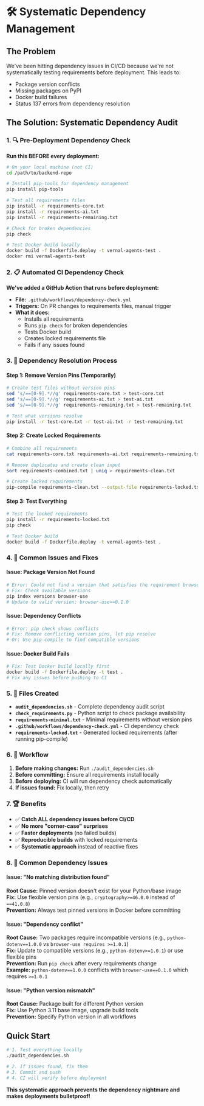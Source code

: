 # 🛠️ Systematic Dependency Management

## The Problem
We've been hitting dependency issues in CI/CD because we're not systematically testing requirements before deployment. This leads to:
- Package version conflicts
- Missing packages on PyPI
- Docker build failures
- Status 137 errors from dependency resolution

## The Solution: Systematic Dependency Audit

### 1. 🔍 Pre-Deployment Dependency Check
**Run this BEFORE every deployment:**

```bash
# On your local machine (not CI)
cd /path/to/backend-repo

# Install pip-tools for dependency management
pip install pip-tools

# Test all requirements files
pip install -r requirements-core.txt
pip install -r requirements-ai.txt  
pip install -r requirements-remaining.txt

# Check for broken dependencies
pip check

# Test Docker build locally
docker build -f Dockerfile.deploy -t vernal-agents-test .
docker rmi vernal-agents-test
```

### 2. 📋 Automated CI Dependency Check
**We've added a GitHub Action that runs before deployment:**

- **File:** `.github/workflows/dependency-check.yml`
- **Triggers:** On PR changes to requirements files, manual trigger
- **What it does:**
  - Installs all requirements
  - Runs `pip check` for broken dependencies
  - Tests Docker build
  - Creates locked requirements file
  - Fails if any issues found

### 3. 🔧 Dependency Resolution Process

#### Step 1: Remove Version Pins (Temporarily)
```bash
# Create test files without version pins
sed 's/==[0-9].*//g' requirements-core.txt > test-core.txt
sed 's/==[0-9].*//g' requirements-ai.txt > test-ai.txt
sed 's/==[0-9].*//g' requirements-remaining.txt > test-remaining.txt

# Test what versions resolve
pip install -r test-core.txt -r test-ai.txt -r test-remaining.txt
```

#### Step 2: Create Locked Requirements
```bash
# Combine all requirements
cat requirements-core.txt requirements-ai.txt requirements-remaining.txt > requirements-combined.txt

# Remove duplicates and create clean input
sort requirements-combined.txt | uniq > requirements-clean.txt

# Create locked requirements
pip-compile requirements-clean.txt --output-file requirements-locked.txt
```

#### Step 3: Test Everything
```bash
# Test the locked requirements
pip install -r requirements-locked.txt
pip check

# Test Docker build
docker build -f Dockerfile.deploy -t vernal-agents-test .
```

### 4. 🚨 Common Issues and Fixes

#### Issue: Package Version Not Found
```bash
# Error: Could not find a version that satisfies the requirement browser-use==0.0.1
# Fix: Check available versions
pip index versions browser-use
# Update to valid version: browser-use==0.1.0
```

#### Issue: Dependency Conflicts
```bash
# Error: pip check shows conflicts
# Fix: Remove conflicting version pins, let pip resolve
# Or: Use pip-compile to find compatible versions
```

#### Issue: Docker Build Fails
```bash
# Fix: Test Docker build locally first
docker build -f Dockerfile.deploy -t test .
# Fix any issues before pushing to CI
```

### 5. 📁 Files Created

- **`audit_dependencies.sh`** - Complete dependency audit script
- **`check_requirements.py`** - Python script to check package availability
- **`requirements-minimal.txt`** - Minimal requirements without version pins
- **`.github/workflows/dependency-check.yml`** - CI dependency check
- **`requirements-locked.txt`** - Generated locked requirements (after running pip-compile)

### 6. 🎯 Workflow

1. **Before making changes:** Run `./audit_dependencies.sh`
2. **Before committing:** Ensure all requirements install locally
3. **Before deploying:** CI will run dependency check automatically
4. **If issues found:** Fix locally, then retry

### 7. 🏆 Benefits

- ✅ **Catch ALL dependency issues before CI/CD**
- ✅ **No more "corner-case" surprises**
- ✅ **Faster deployments** (no failed builds)
- ✅ **Reproducible builds** with locked requirements
- ✅ **Systematic approach** instead of reactive fixes

### 8. 🚨 Common Dependency Issues

#### Issue: "No matching distribution found"
**Root Cause:** Pinned version doesn't exist for your Python/base image  
**Fix:** Use flexible version pins (e.g., `cryptography>=46.0.0` instead of `==41.0.8`)  
**Prevention:** Always test pinned versions in Docker before committing

#### Issue: "Dependency conflict"  
**Root Cause:** Two packages require incompatible versions (e.g., `python-dotenv==1.0.0` vs `browser-use requires >=1.0.1`)  
**Fix:** Update to compatible versions (e.g., `python-dotenv>=1.0.1`) or use flexible pins  
**Prevention:** Run `pip check` after every requirements change  
**Example:** `python-dotenv==1.0.0` conflicts with `browser-use==0.1.0` which requires `>=1.0.1`

#### Issue: "Python version mismatch"
**Root Cause:** Package built for different Python version  
**Fix:** Use Python 3.11 base image, upgrade build tools  
**Prevention:** Specify Python version in all workflows

## Quick Start

```bash
# 1. Test everything locally
./audit_dependencies.sh

# 2. If issues found, fix them
# 3. Commit and push
# 4. CI will verify before deployment
```

**This systematic approach prevents the dependency nightmare and makes deployments bulletproof!**
